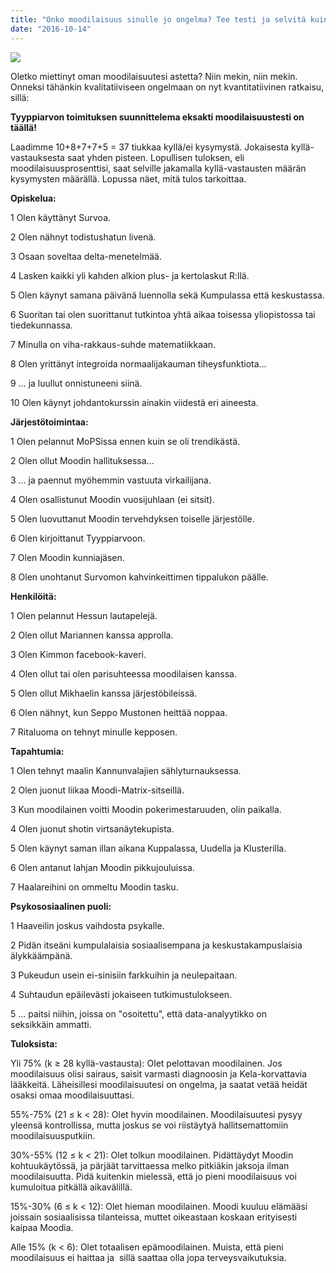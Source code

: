 ```yaml
---
title: "Onko moodilaisuus sinulle jo ongelma? Tee testi ja selvitä kuinka moodilainen olet!"
date: "2016-10-14"
---
```


![](http://gdurl.com/GQdH)

Oletko miettinyt oman moodilaisuutesi astetta? Niin mekin, niin mekin. Onneksi tähänkin kvalitatiiviseen ongelmaan on nyt kvantitatiivinen ratkaisu, sillä:

**Tyyppiarvon toimituksen suunnittelema eksakti moodilaisuustesti on täällä!**

Laadimme 10+8+7+7+5 = 37 tiukkaa kyllä/ei kysymystä. Jokaisesta kyllä-vastauksesta saat yhden pisteen. Lopullisen tuloksen, eli moodilaisuusprosenttisi, saat selville jakamalla kyllä-vastausten määrän kysymysten määrällä. Lopussa näet, mitä tulos tarkoittaa.

**Opiskelua:**

1 Olen käyttänyt Survoa.

2 Olen nähnyt todistushatun livenä.

3 Osaan soveltaa delta-menetelmää.

4 Lasken kaikki yli kahden alkion plus- ja kertolaskut R:llä.

5 Olen käynyt samana päivänä luennolla sekä Kumpulassa että keskustassa.

6 Suoritan tai olen suorittanut tutkintoa yhtä aikaa toisessa yliopistossa tai tiedekunnassa.

7 Minulla on viha-rakkaus-suhde matematiikkaan.

8 Olen yrittänyt integroida normaalijakauman tiheysfunktiota...

9 … ja luullut onnistuneeni siinä.

10 Olen käynyt johdantokurssin ainakin viidestä eri aineesta.

**Järjestötoimintaa:**

1 Olen pelannut MoPSissa ennen kuin se oli trendikästä.

2 Olen ollut Moodin hallituksessa...

3 … ja paennut myöhemmin vastuuta virkailijana.

4 Olen osallistunut Moodin vuosijuhlaan (ei sitsit).

5 Olen luovuttanut Moodin tervehdyksen toiselle järjestölle.

6 Olen kirjoittanut Tyyppiarvoon.

7 Olen Moodin kunniajäsen.

8 Olen unohtanut Survomon kahvinkeittimen tippalukon päälle.

**Henkilöitä:**

1 Olen pelannut Hessun lautapelejä.

2 Olen ollut Mariannen kanssa approlla.

3 Olen Kimmon facebook-kaveri.

4 Olen ollut tai olen parisuhteessa moodilaisen kanssa.

5 Olen ollut Mikhaelin kanssa järjestöbileissä.

6 Olen nähnyt, kun Seppo Mustonen heittää noppaa.

7 Ritaluoma on tehnyt minulle kepposen.

**Tapahtumia:**

1 Olen tehnyt maalin Kannunvalajien sählyturnauksessa.

2 Olen juonut liikaa Moodi-Matrix-sitseillä.

3 Kun moodilainen voitti Moodin pokerimestaruuden, olin paikalla.

4 Olen juonut shotin virtsanäytekupista.

5 Olen käynyt saman illan aikana Kuppalassa, Uudella ja Klusterilla.

6 Olen antanut lahjan Moodin pikkujouluissa.

7 Haalareihini on ommeltu Moodin tasku.

**Psykososiaalinen puoli:**

1 Haaveilin joskus vaihdosta psykalle.

2 Pidän itseäni kumpulalaisia sosiaalisempana ja keskustakampuslaisia älykkäämpänä.

3 Pukeudun usein ei-sinisiin farkkuihin ja neulepaitaan.

4 Suhtaudun epäilevästi jokaiseen tutkimustulokseen.

5 ... paitsi niihin, joissa on "osoitettu", että data-analyytikko on seksikkäin ammatti.

**Tuloksista:**

Yli 75% (k ≥ 28 kyllä-vastausta): Olet pelottavan moodilainen. Jos moodilaisuus olisi sairaus, saisit varmasti diagnoosin ja Kela-korvattavia lääkkeitä. Läheisillesi moodilaisuutesi on ongelma, ja saatat vetää heidät osaksi omaa moodilaisuuttasi.

55%-75% (21 ≤ k < 28): Olet hyvin moodilainen. Moodilaisuutesi pysyy yleensä kontrollissa, mutta joskus se voi riistäytyä hallitsemattomiin moodilaisuusputkiin.

30%-55% (12 ≤ k < 21): Olet tolkun moodilainen. Pidättäydyt Moodin kohtuukäytössä, ja pärjäät tarvittaessa melko pitkiäkin jaksoja ilman moodilaisuutta. Pidä kuitenkin mielessä, että jo pieni moodilaisuus voi kumuloitua pitkällä aikavälillä.

15%-30% (6 ≤ k < 12): Olet hieman moodilainen. Moodi kuuluu elämääsi joissain sosiaalisissa tilanteissa, muttet oikeastaan koskaan erityisesti kaipaa Moodia.

Alle 15% (k < 6): Olet totaalisen epämoodilainen. Muista, että pieni moodilaisuus ei haittaa ja  sillä saattaa olla jopa terveysvaikutuksia.
